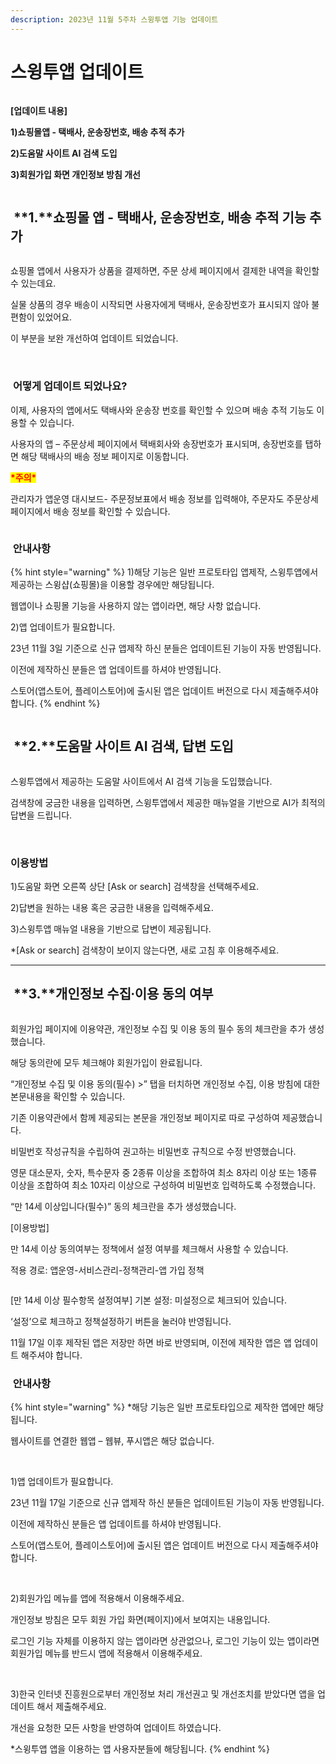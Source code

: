 ```yaml
---
description: 2023년 11월 5주차 스윙투앱 기능 업데이트
---
```


# 스윙투앱 업데이트

<figure><img src=".gitbook/assets/구분선 (1) (1).PNG" alt=""><figcaption></figcaption></figure>

﻿**\[업데이트 내용]**

**1)쇼핑몰앱 - 택배사, 운송장번호, 배송 추적 추가**

**2)도움말 사이트 AI 검색 도입**

**3)회원가입 화면 개인정보 방침 개선**

<figure><img src=".gitbook/assets/구분선 (1) (1).PNG" alt=""><figcaption></figcaption></figure>

## <img src="https://wp.swing2app.co.kr/wp-content/uploads/2018/09/%EB%8B%A8%EB%9D%BD1-1.png" alt="" data-size="line"> **1.**쇼핑몰 앱 - 택배사, 운송장번호, 배송 추적 기능 추가

<div align="left">

<figure><img src=".gitbook/assets/SE-28947009-d321-447f-acc7-a4ad3cf86564.png" alt=""><figcaption></figcaption></figure>

</div>

쇼핑몰 앱에서 사용자가 상품을 결제하면, 주문 상세 페이지에서 결제한 내역을 확인할 수 있는데요.

실물 상품의 경우 배송이 시작되면 사용자에게 택배사, 운송장번호가 표시되지 않아 불편함이 있었어요.

이 부분을 보완 개선하여 업데이트 되었습니다.

​

### <img src=".gitbook/assets/info (4).png" alt="" data-size="line"> **어떻게 업데이트 되었나요?**

이제, 사용자의 앱에서도 택배사와 운송장 번호를 확인할 수 있으며 배송 추적 기능도 이용할 수 있습니다.

사용자의 앱 – 주문상세 페이지에서 택배회사와 송장번호가 표시되며, 송장번호를 탭하면 해당 택배사의 배송 정보 페이지로 이동합니다.

<mark style="color:red;">**\*주의\***</mark>

관리자가 앱운영 대시보드- 주문정보표에서 배송 정보를 입력해야, 주문자도 주문상세 페이지에서 배송 정보를 확인할 수 있습니다.&#x20;

<div align="left">

<figure><img src=".gitbook/assets/운송장2.png" alt=""><figcaption></figcaption></figure>

</div>

### <img src=".gitbook/assets/warning-(2) (1).png" alt="" data-size="line"> 안내사항

{% hint style="warning" %}
1\)해당 기능은 일반 프로토타입 앱제작, 스윙투앱에서 제공하는 스윙샵(쇼핑몰)을 이용할 경우에만 해당됩니다.

웹앱이나 쇼핑몰 기능을 사용하지 않는 앱이라면, 해당 사항 없습니다.

2\)앱 업데이트가 필요합니다.

23년 11월 3일 기준으로 신규 앱제작 하신 분들은 업데이트된 기능이 자동 반영됩니다.

이전에 제작하신 분들은 앱 업데이트를 하셔야 반영됩니다.

스토어(앱스토어, 플레이스토어)에 출시된 앱은 업데이트 버전으로 다시 제출해주셔야 합니다.
{% endhint %}

<figure><img src=".gitbook/assets/구분선 (1) (1).PNG" alt=""><figcaption></figcaption></figure>

## <img src="https://wp.swing2app.co.kr/wp-content/uploads/2018/09/%EB%8B%A8%EB%9D%BD1-1.png" alt="" data-size="line"> **2.**도움말 사이트 AI 검색, 답변 도입

<div align="left">

<figure><img src=".gitbook/assets/AI답변.png" alt=""><figcaption></figcaption></figure>

</div>

스윙투앱에서 제공하는 도움말 사이트에서 AI 검색 기능을 도입했습니다.

검색창에 궁금한 내용을 입력하면, 스윙투앱에서 제공한 매뉴얼을 기반으로 AI가 최적의 답변을 드립니다.

​

### 이용방법

1\)도움말 화면 오른쪽 상단 \[Ask or search] 검색창을 선택해주세요.

2\)답변을 원하는 내용 혹은 궁금한 내용을 입력해주세요.

3\)스윙투앱 매뉴얼 내용을 기반으로 답변이 제공됩니다.

\*\[Ask or search] 검색창이 보이지 않는다면, 새로 고침 후 이용해주세요.

***



## <img src="https://wp.swing2app.co.kr/wp-content/uploads/2018/09/%EB%8B%A8%EB%9D%BD1-1.png" alt="" data-size="line"> **3.**개인정보 수집∙이용 동의 여부

<figure><img src=".gitbook/assets/SE-51255a1f-6403-4818-88db-dc227aeac093.jpg" alt=""><figcaption></figcaption></figure>

회원가입 페이지에 이용약관, 개인정보 수집 및 이용 동의 필수 동의 체크란을 추가 생성했습니다.

해당 동의란에 모두 체크해야 회원가입이 완료됩니다.

“개인정보 수집 및 이용 동의(필수) >” 탭을 터치하면 개인정보 수집, 이용 방침에 대한 본문내용을 확인할 수 있습니다.

기존 이용약관에서 함께 제공되는 본문을 개인정보 페이지로 따로 구성하여 제공했습니다.

비밀번호 작성규칙을 수립하여 권고하는 비밀번호 규칙으로 수정 반영했습니다.

영문 대소문자, 숫자, 특수문자 중 2종류 이상을 조합하여 최소 8자리 이상 또는 1종류 이상을 조합하여 최소 10자리 이상으로 구성하여 비밀번호 입력하도록 수정했습니다.



​“만 14세 이상입니다(필수)” 동의 체크란을 추가 생성했습니다.

\[이용방법]

만 14세 이상 동의여부는 정책에서 설정 여부를 체크해서 사용할 수 있습니다.

적용 경로: 앱운영-서비스관리-정책관리-앱 가입 정책

<div align="left">

<figure><img src=".gitbook/assets/이미지_14.png" alt=""><figcaption></figcaption></figure>

</div>

\[만 14세 이상 필수항목 설정여부] 기본 설정: 미설정으로 체크되어 있습니다.

‘설정’으로 체크하고 정책설정하기 버튼을 눌러야 반영됩니다.

11월 17일 이후 제작된 앱은 저장만 하면 바로 반영되며, 이전에 제작한 앱은 앱 업데이트 해주셔야 합니다.



### <img src=".gitbook/assets/warning-(2) (1).png" alt="" data-size="line"> 안내사항

{% hint style="warning" %}
\*해당 기능은 일반 프로토타입으로 제작한 앱에만 해당됩니다.

웹사이트를 연결한 웹앱 – 웹뷰, 푸시앱은 해당 없습니다.

​

1\)앱 업데이트가 필요합니다.

23년 11월 17일 기준으로 신규 앱제작 하신 분들은 업데이트된 기능이 자동 반영됩니다.

이전에 제작하신 분들은 앱 업데이트를 하셔야 반영됩니다.

스토어(앱스토어, 플레이스토어)에 출시된 앱은 업데이트 버전으로 다시 제출해주셔야 합니다.

​

2\)회원가입 메뉴를 앱에 적용해서 이용해주세요.

개인정보 방침은 모두 회원 가입 화면(페이지)에서 보여지는 내용입니다.

로그인 기능 자체를 이용하지 않는 앱이라면 상관없으나, 로그인 기능이 있는 앱이라면 회원가입 메뉴를 반드시 앱에 적용해서 이용해주세요.

​

3\)한국 인터넷 진흥원으로부터 개인정보 처리 개선권고 및 개선조치를 받았다면 앱을 업데이트 해서 제출해주세요.

개선을 요청한 모든 사항을 반영하여 업데이트 하였습니다.

\*스윙투앱 앱을 이용하는 앱 사용자분들에 해당됩니다.
{% endhint %}

